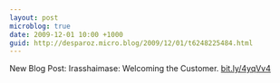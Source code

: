 ```yaml
---
layout: post
microblog: true
date: 2009-12-01 10:00 +1000
guid: http://desparoz.micro.blog/2009/12/01/t6248225484.html
---
```

New Blog Post: Irasshaimase: Welcoming the Customer. [bit.ly/4yqVv4](http://bit.ly/4yqVv4)
